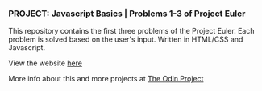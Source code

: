 ### PROJECT: Javascript Basics | Problems 1-3 of Project Euler

This repository contains the first three problems of the Project Euler. Each problem is solved based on the user's input. 
Written in HTML/CSS and Javascript.

View the website [here](https://cryogenicdew23.github.io/project-euler/)

More info about this and more projects at [The Odin Project](http://www.theodinproject.com/home)